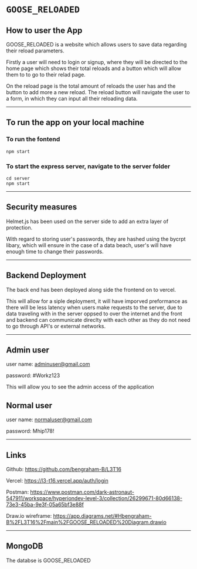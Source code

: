 # `GOOSE_RELOADED`

## How to user the App
GOOSE_RELOADED is a website which allows users to save data regarding their reload parameters.

Firstly a user will need to login or signup, where they will be directed to the home page which shows their total reloads and a button which will allow them to to go to their relad page. 

On the reload page is the total amount of reloads the user has and the button to add more a new reload. The reload button will navigate the user to a form, in which they can input all their reloading data.

---

## To run the app on your local machine
### To run the fontend
```
npm start
```

### To start the express server, navigate to the server folder
```
cd server
npm start
```

---
## Security measures
Helmet.js has been used on the server side to add an extra layer of protection.

With regard to storing user's passwords, they are hashed using the bycrpt libary, which will ensure in the case of a data beach, user's will have enough time to change their passwords.

---
## Backend Deployment
The back end has been deployed along side the frontend on to vercel.

This will allow for a siple deployment, it will have imporved preformance as there will be less latency when users make requests to the server, due to data traveling with in the server oppsed to over the internet and the front and backend can communicate direclty with each other as they do not need to go through API's or external networks.

___

## Admin user
user name: adminuser@gmail.com

password: #Workz123

This will allow you to see the admin access of the application

## Normal user
user name: normaluser@gmail.com

password: Mhip178!

___

## Links
Github: https://github.com/bengraham-B/L3T16

Vercel: https://l3-t16.vercel.app/auth/login

Postman: https://www.postman.com/dark-astronaut-547911/workspace/hyperiondev-level-3/collection/26299671-80d66138-73e3-45ba-9e3f-05a65bf3e88f

Draw.io wireframe: https://app.diagrams.net/#Hbengraham-B%2FL3T16%2Fmain%2FGOOSE_RELOADED%20Diagram.drawio

___

## MongoDB
The databse is GOOSE_RELOADED

